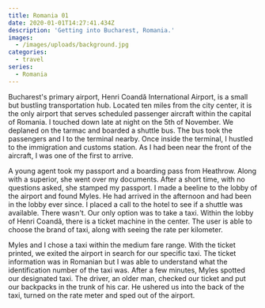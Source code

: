 ```yaml
---
title: Romania 01
date: 2020-01-01T14:27:41.434Z
description: 'Getting into Bucharest, Romania.'
images:
  - /images/uploads/background.jpg
categories:
  - travel
series:
  - Romania
---
```

Bucharest's primary airport, Henri Coandă International Airport, is a small but bustling transportation hub. Located ten miles from the city center, it is the only airport that serves scheduled passenger aircraft within the capital of Romania. I touched down late at night on the 5th of November. We deplaned on the tarmac and boarded a shuttle bus. The bus took the passengers and I to the terminal nearby. Once inside the terminal, I hustled to the immigration and customs station. As I had been near the front of the aircraft, I was one of the first to arrive.

A young agent took my passport and a boarding pass from Heathrow. Along with a superior, she went over my documents. After a short time, with no questions asked, she stamped my passport. I made a beeline to the lobby of the airport and found Myles. He had arrived in the afternoon and had been in the lobby ever since. I placed a call to the hotel to see if a shuttle was available. There wasn't. Our only option was to take a taxi. Within the lobby of Henri Coandă, there is a ticket machine in the center. The user is able to choose the brand of taxi, along with seeing the rate per kilometer.

Myles and I chose a taxi within the medium fare range. With the ticket printed, we exited the airport in search for our specific taxi. The ticket information was in Romanian but I was able to understand what the identification number of the taxi was. After a few minutes, Myles spotted our designated taxi. The driver, an older man, checked our ticket and put our backpacks in the trunk of his car. He ushered us into the back of the taxi, turned on the rate meter and sped out of the airport.
